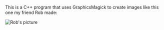This is a C++ program that uses GraphicsMagick to create images like this one my friend Rob made:

![Rob's picture](http://farm9.staticflickr.com/8114/8611207319_d889986e90_c.jpg)

